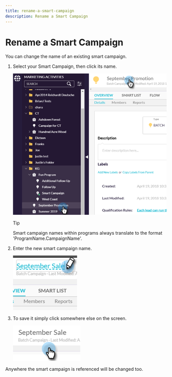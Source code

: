 ```yaml
---
title: rename-a-smart-campaign
description: Rename a Smart Campaign
---
```


# Rename a Smart Campaign

You can change the name of an existing smart campaign.

1. Select your Smart Campaign, then click its name.

   ![Image One](/help/sky/assets/smart-campaigns/rename-a-smart-campaign/rename-a-smart-campaign-1.png)

   >[!TIP]
   >
   >Smart campaign names within programs always translate to the
   >format 'ProgramName.CampaignName'.

1. Enter the new smart campaign name.

   ![Image Two](/help/sky/assets/smart-campaigns/rename-a-smart-campaign/rename-a-smart-campaign-2.png)

1. To save it simply click somewhere else on the screen.

   ![Image Three](/help/sky/assets/smart-campaigns/rename-a-smart-campaign/rename-a-smart-campaign-3.png)

Anywhere the smart campaign is referenced will be changed too.
